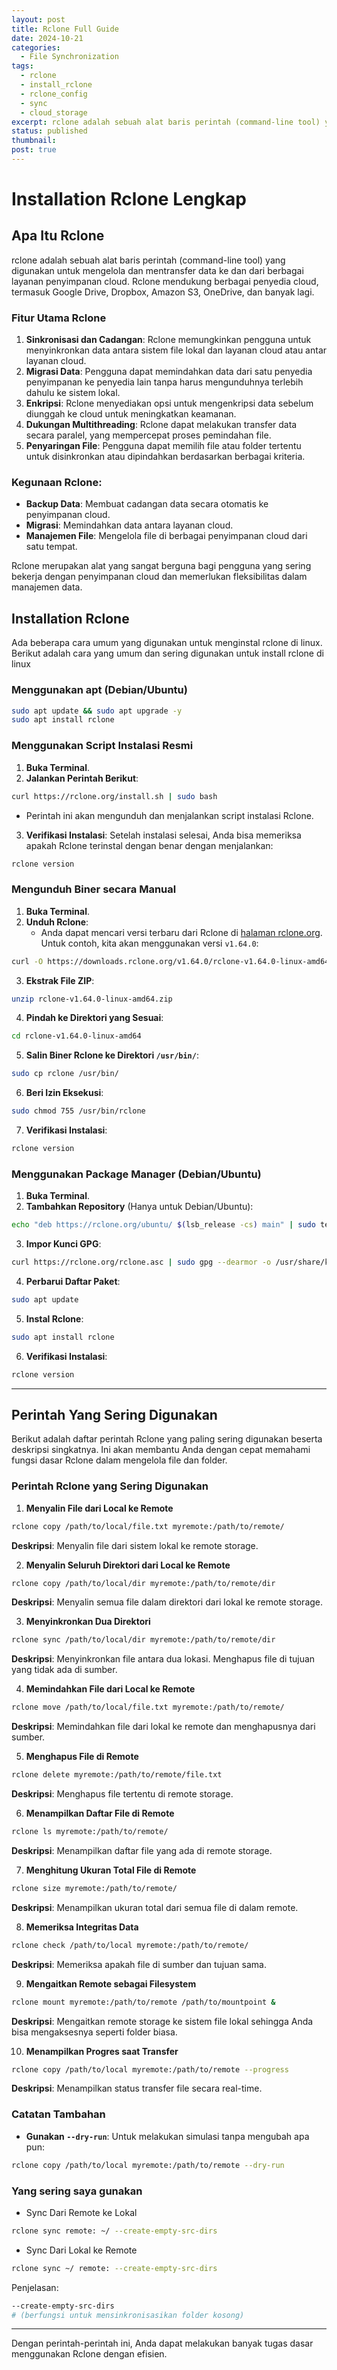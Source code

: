 ```yaml
---
layout: post
title: Rclone Full Guide
date: 2024-10-21
categories:
  - File Synchronization
tags:
  - rclone
  - install_rclone
  - rclone_config
  - sync
  - cloud_storage
excerpt: rclone adalah sebuah alat baris perintah (command-line tool) yang digunakan untuk mengelola dan mentransfer data ke dan dari berbagai layanan penyimpanan cloud
status: published
thumbnail: 
post: true
---
```

# Installation Rclone Lengkap
## Apa Itu Rclone
rclone adalah sebuah alat baris perintah (command-line tool) yang digunakan untuk mengelola dan mentransfer data ke dan dari berbagai layanan penyimpanan cloud. Rclone mendukung berbagai penyedia cloud, termasuk Google Drive, Dropbox, Amazon S3, OneDrive, dan banyak lagi.
### Fitur Utama Rclone
1. **Sinkronisasi dan Cadangan**: Rclone memungkinkan pengguna untuk menyinkronkan data antara sistem file lokal dan layanan cloud atau antar layanan cloud.
2. **Migrasi Data**: Pengguna dapat memindahkan data dari satu penyedia penyimpanan ke penyedia lain tanpa harus mengunduhnya terlebih dahulu ke sistem lokal.
3. **Enkripsi**: Rclone menyediakan opsi untuk mengenkripsi data sebelum diunggah ke cloud untuk meningkatkan keamanan.
4. **Dukungan Multithreading**: Rclone dapat melakukan transfer data secara paralel, yang mempercepat proses pemindahan file.
5. **Penyaringan File**: Pengguna dapat memilih file atau folder tertentu untuk disinkronkan atau dipindahkan berdasarkan berbagai kriteria.
### Kegunaan Rclone:
- **Backup Data**: Membuat cadangan data secara otomatis ke penyimpanan cloud.
- **Migrasi**: Memindahkan data antara layanan cloud.
- **Manajemen File**: Mengelola file di berbagai penyimpanan cloud dari satu tempat.

Rclone merupakan alat yang sangat berguna bagi pengguna yang sering bekerja dengan penyimpanan cloud dan memerlukan fleksibilitas dalam manajemen data.

## Installation Rclone 
Ada beberapa cara umum yang digunakan untuk menginstal rclone di linux. Berikut adalah cara yang umum dan sering digunakan untuk install rclone di linux
### Menggunakan apt (Debian/Ubuntu)
```bash
sudo apt update && sudo apt upgrade -y
sudo apt install rclone
```
### Menggunakan Script Instalasi Resmi
1. **Buka Terminal**.
2. **Jalankan Perintah Berikut**:
```bash
curl https://rclone.org/install.sh | sudo bash
```
- Perintah ini akan mengunduh dan menjalankan script instalasi Rclone.

3. **Verifikasi Instalasi**:
   Setelah instalasi selesai, Anda bisa memeriksa apakah Rclone terinstal dengan benar dengan menjalankan:
```bash
rclone version
```

### Mengunduh Biner secara Manual
1. **Buka Terminal**.
2. **Unduh Rclone**:
	- Anda dapat mencari versi terbaru dari Rclone di [halaman rclone.org](https://rclone.org/downloads/). Untuk contoh, kita akan menggunakan versi `v1.64.0`:
```bash
curl -O https://downloads.rclone.org/v1.64.0/rclone-v1.64.0-linux-amd64.zip
```

3. **Ekstrak File ZIP**:
```bash
unzip rclone-v1.64.0-linux-amd64.zip
```

4. **Pindah ke Direktori yang Sesuai**:
```bash
cd rclone-v1.64.0-linux-amd64
```

5. **Salin Biner Rclone ke Direktori `/usr/bin/`**:
```bash
sudo cp rclone /usr/bin/
```

6. **Beri Izin Eksekusi**:
```bash
sudo chmod 755 /usr/bin/rclone
```

7. **Verifikasi Instalasi**:
```bash
rclone version
```

### Menggunakan Package Manager (Debian/Ubuntu)
1. **Buka Terminal**.
2. **Tambahkan Repository** (Hanya untuk Debian/Ubuntu):
```bash
echo "deb https://rclone.org/ubuntu/ $(lsb_release -cs) main" | sudo tee /etc/apt/sources.list.d/rclone.list
```

3. **Impor Kunci GPG**:
```bash
curl https://rclone.org/rclone.asc | sudo gpg --dearmor -o /usr/share/keyrings/rclone-archive-keyring.gpg
```

4. **Perbarui Daftar Paket**:
```bash
sudo apt update
```

5. **Instal Rclone**:
```bash
sudo apt install rclone
```

6. **Verifikasi Instalasi**:
```bash
rclone version
```
___
## Perintah Yang Sering Digunakan
Berikut adalah daftar perintah Rclone yang paling sering digunakan beserta deskripsi singkatnya. Ini akan membantu Anda dengan cepat memahami fungsi dasar Rclone dalam mengelola file dan folder.
### Perintah Rclone yang Sering Digunakan

1. **Menyalin File dari Local ke Remote**
```bash
rclone copy /path/to/local/file.txt myremote:/path/to/remote/
   ```
**Deskripsi**:
Menyalin file dari sistem lokal ke remote storage.

2. **Menyalin Seluruh Direktori dari Local ke Remote**
```bash
rclone copy /path/to/local/dir myremote:/path/to/remote/dir
```
**Deskripsi**:
Menyalin semua file dalam direktori dari lokal ke remote storage.

3. **Menyinkronkan Dua Direktori**
```bash
rclone sync /path/to/local/dir myremote:/path/to/remote/dir
```
**Deskripsi**: 
Menyinkronkan file antara dua lokasi. Menghapus file di tujuan yang tidak ada di sumber.

4. **Memindahkan File dari Local ke Remote**
```bash
rclone move /path/to/local/file.txt myremote:/path/to/remote/
```
**Deskripsi**: 
Memindahkan file dari lokal ke remote dan menghapusnya dari sumber.

5. **Menghapus File di Remote**
```bash
rclone delete myremote:/path/to/remote/file.txt
```
**Deskripsi**:
Menghapus file tertentu di remote storage.

6. **Menampilkan Daftar File di Remote**
```bash
rclone ls myremote:/path/to/remote/
```
**Deskripsi**:
Menampilkan daftar file yang ada di remote storage.

7. **Menghitung Ukuran Total File di Remote**
```bash
rclone size myremote:/path/to/remote/
```
**Deskripsi**:
Menampilkan ukuran total dari semua file di dalam remote.

8. **Memeriksa Integritas Data**
```bash
rclone check /path/to/local myremote:/path/to/remote/
```
**Deskripsi**:
Memeriksa apakah file di sumber dan tujuan sama.

9. **Mengaitkan Remote sebagai Filesystem**
```bash
rclone mount myremote:/path/to/remote /path/to/mountpoint &
```
   **Deskripsi**:
   Mengaitkan remote storage ke sistem file lokal sehingga Anda bisa mengaksesnya seperti folder biasa.

10. **Menampilkan Progres saat Transfer**
```bash
rclone copy /path/to/local myremote:/path/to/remote --progress
```
**Deskripsi**:
Menampilkan status transfer file secara real-time.
### Catatan Tambahan
- **Gunakan `--dry-run`**: Untuk melakukan simulasi tanpa mengubah apa pun:
```bash
rclone copy /path/to/local myremote:/path/to/remote --dry-run
```
### **Yang sering saya gunakan**
 - Sync Dari Remote ke Lokal
```bash
rclone sync remote: ~/ --create-empty-src-dirs
```
 - Sync Dari Lokal ke Remote
```bash
rclone sync ~/ remote: --create-empty-src-dirs
```
Penjelasan: 
```bash
--create-empty-src-dirs
# (berfungsi untuk mensinkronisasikan folder kosong)
```
---

Dengan perintah-perintah ini, Anda dapat melakukan banyak tugas dasar menggunakan Rclone dengan efisien.